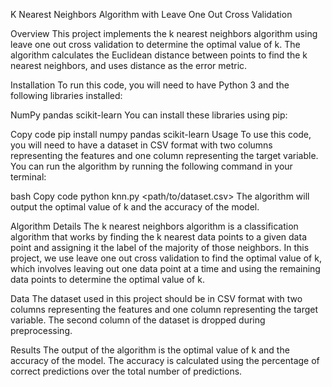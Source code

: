 K Nearest Neighbors Algorithm with Leave One Out Cross Validation

Overview
This project implements the k nearest neighbors algorithm using leave one out cross validation to determine the optimal value of k. The algorithm calculates the Euclidean distance between points to find the k nearest neighbors, and uses distance as the error metric.

Installation
To run this code, you will need to have Python 3 and the following libraries installed:

NumPy
pandas
scikit-learn
You can install these libraries using pip:

Copy code
pip install numpy pandas scikit-learn
Usage
To use this code, you will need to have a dataset in CSV format with two columns representing the features and one column representing the target variable. You can run the algorithm by running the following command in your terminal:

bash
Copy code
python knn.py <path/to/dataset.csv>
The algorithm will output the optimal value of k and the accuracy of the model.

Algorithm Details
The k nearest neighbors algorithm is a classification algorithm that works by finding the k nearest data points to a given data point and assigning it the label of the majority of those neighbors. In this project, we use leave one out cross validation to find the optimal value of k, which involves leaving out one data point at a time and using the remaining data points to determine the optimal value of k.

Data
The dataset used in this project should be in CSV format with two columns representing the features and one column representing the target variable. The second column of the dataset is dropped during preprocessing.

Results
The output of the algorithm is the optimal value of k and the accuracy of the model. The accuracy is calculated using the percentage of correct predictions over the total number of predictions.
